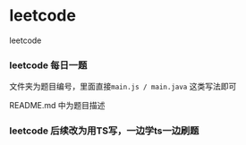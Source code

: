 # leetcode
leetcode 


### leetcode 每日一题

文件夹为题目编号，里面直接`main.js / main.java` 这类写法即可

README.md 中为题目描述

### leetcode 后续改为用TS写，一边学ts一边刷题

